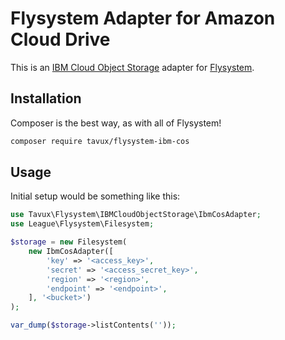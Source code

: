 # Flysystem Adapter for Amazon Cloud Drive

This is an [IBM Cloud Object Storage](https://www.ibm.com/cloud/object-storage) adapter for [Flysystem](http://flysystem.thephpleague.com/).

## Installation

Composer is the best way, as with all of Flysystem!

```bash
composer require tavux/flysystem-ibm-cos
```

## Usage

Initial setup would be something like this:

```php
use Tavux\Flysystem\IBMCloudObjectStorage\IbmCosAdapter;
use League\Flysystem\Filesystem;

$storage = new Filesystem(
    new IbmCosAdapter([
        'key' => '<access_key>',
        'secret' => '<access_secret_key>',
        'region' => '<region>',
        'endpoint' => '<endpoint>',
    ], '<bucket>')
);

var_dump($storage->listContents(''));
```




